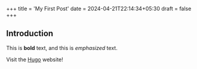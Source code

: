 +++
title = 'My First Post'
date = 2024-04-21T22:14:34+05:30
draft = false
+++
## Introduction

This is **bold** text, and this is *emphasized* text.

Visit the [Hugo](https://gohugo.io) website!